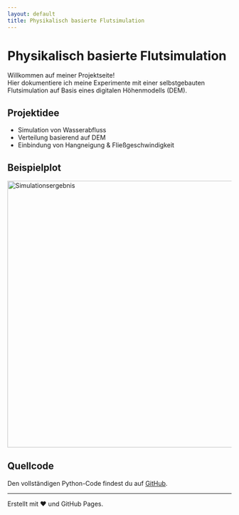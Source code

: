 ```yaml
---
layout: default
title: Physikalisch basierte Flutsimulation
---
```


# Physikalisch basierte Flutsimulation

Willkommen auf meiner Projektseite!  
Hier dokumentiere ich meine Experimente mit einer selbstgebauten Flutsimulation auf Basis eines digitalen Höhenmodells (DEM).

## Projektidee

- Simulation von Wasserabfluss
- Verteilung basierend auf DEM
- Einbindung von Hangneigung & Fließgeschwindigkeit

## Beispielplot

<img src="https://drive.google.com/uc?export=download&id=1PtSKMzJWDPM_wp6dnS5OaW2ym7cpQw-_" alt="Simulationsergebnis" width="600">

## Quellcode

Den vollständigen Python-Code findest du auf [GitHub](https://github.com/dein-benutzername/dein-repo).

---
Erstellt mit ❤️ und GitHub Pages.
